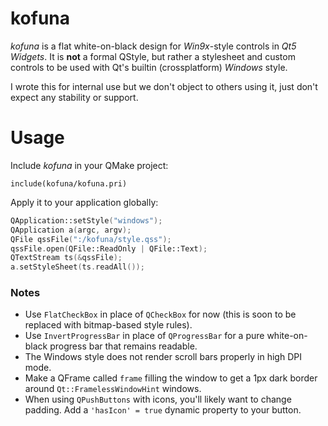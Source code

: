 # kofuna

*kofuna* is a flat white-on-black design for *Win9x*-style controls in *Qt5 Widgets*. It is **not** a formal QStyle, but rather a stylesheet and custom controls to be used with Qt's builtin (crossplatform) *Windows* style.

I wrote this for internal use but we don't object to others using it, just don't expect any stability or support.

# Usage

Include *kofuna* in your QMake project:
```
include(kofuna/kofuna.pri)
```

Apply it to your application globally:
```cpp
QApplication::setStyle("windows");
QApplication a(argc, argv);
QFile qssFile(":/kofuna/style.qss");
qssFile.open(QFile::ReadOnly | QFile::Text);
QTextStream ts(&qssFile);
a.setStyleSheet(ts.readAll());
```

### Notes

* Use `FlatCheckBox` in place of `QCheckBox` for now (this is soon to be replaced with bitmap-based style rules).
* Use `InvertProgressBar` in place of `QProgressBar` for a pure white-on-black progress bar that remains readable.
* The Windows style does not render scroll bars properly in high DPI mode.
* Make a QFrame called `frame` filling the window to get a 1px dark border around `Qt::FramelessWindowHint` windows.
* When using `QPushButtons` with icons, you'll likely want to change padding. Add a `'hasIcon' = true` dynamic property to your button.